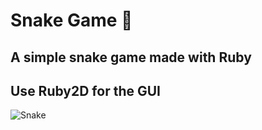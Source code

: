 # Snake Game :snake:
## A simple snake game made with Ruby
## Use Ruby2D for the GUI
![Snake](https://i.postimg.cc/vBpC9vts/Captura-de-pantalla-de-2022-07-19-18-07-57.png)

